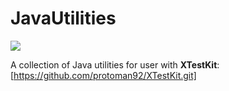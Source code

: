 # JavaUtilities

![](https://travis-ci.org/protoman92/JavaUtilities.svg?branch=master)

A collection of Java utilities for user with **XTestKit**: [https://github.com/protoman92/XTestKit.git]
